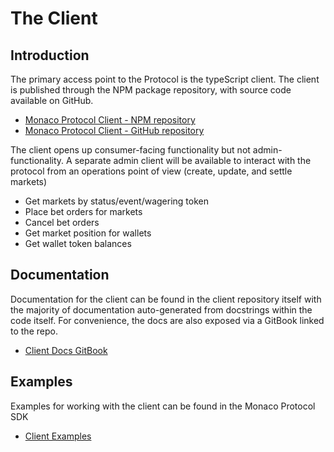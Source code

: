 # The Client

## Introduction

The primary access point to the Protocol is the typeScript client. The client is published through the NPM package repository, with source code available on GitHub.

* [Monaco Protocol Client - NPM repository](https://www.npmjs.com/package/@monaco-protocol/client)
* [Monaco Protocol Client - GitHub repository](https://github.com/MonacoProtocol/client)

The client opens up consumer-facing functionality but not admin-functionality. A separate admin client will be available to interact with the protocol from an operations point of view (create, update, and settle markets)

* Get markets by status/event/wagering token
* Place bet orders for markets
* Cancel bet orders
* Get market position for wallets
* Get wallet token balances

## Documentation

Documentation for the client can be found in the client repository itself with the majority of documentation auto-generated from docstrings within the code itself. For convenience, the docs are also exposed via a GitBook linked to the repo.

* [Client Docs GitBook](https://monacoprotocol.gitbook.io/monaco-protocol-client/)

## Examples

Examples for working with the client can be found in the Monaco Protocol SDK

* [Client Examples](https://github.com/MonacoProtocol/sdk/tree/main/examples)
